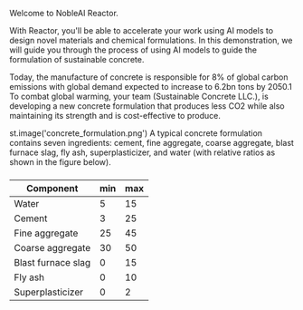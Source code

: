 
Welcome to NobleAI Reactor. 

With Reactor, you'll be able to accelerate your work using AI models to design novel materials and chemical formulations. In this demonstration, we will guide you through the process of using AI models to guide the formulation of sustainable concrete.

Today, the manufacture of concrete is responsible for 8% of global carbon emissions with global demand expected to increase to 6.2bn tons by 2050.1 To combat global warming, your team (Sustainable Concrete LLC.), is developing a new concrete formulation that produces less CO2 while also maintaining its strength and is cost-effective to produce. 

st.image('concrete_formulation.png')
A typical concrete formulation contains seven ingredients: cement, fine aggregate, coarse aggregate, blast furnace slag, fly ash, superplasticizer, and water (with relative ratios as shown in the figure below). 

### 
|     Component             |     min    |     max    |
|---------------------------|------------|------------|
|     Water                 |     5      |     15     |
|     Cement                |     3      |     25     |
|     Fine aggregate        |     25     |     45     |
|     Coarse aggregate      |     30     |     50     |
|     Blast furnace slag    |     0      |     15     |
|     Fly ash               |     0      |     10     |
|     Superplasticizer      |     0      |     2      |
